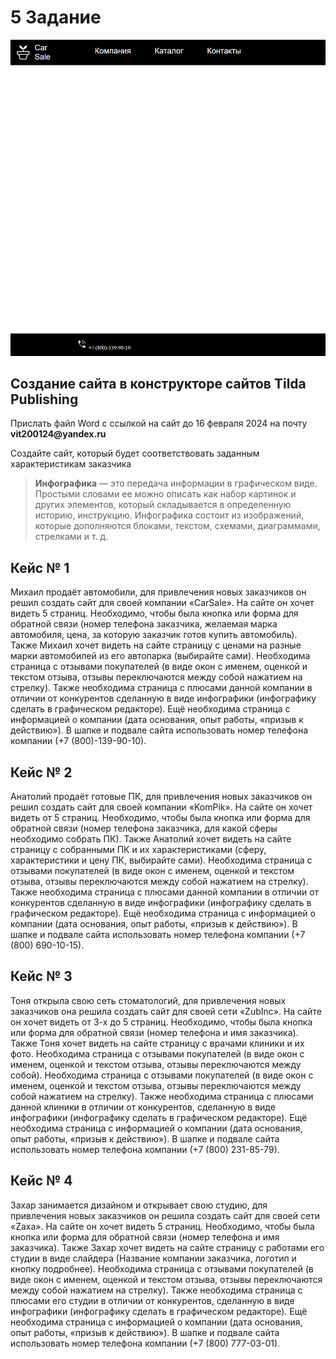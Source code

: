 # 5 Задание
<img src="poster.png">

## Создание сайта в конструкторе сайтов Tilda Publishing
<p>Прислать файл Word с ссылкой на сайт до 16 февраля 2024 на почту <b>vit200124@yandex.ru</b></p>

<p>Создайте сайт, который будет соответствовать заданным характеристикам заказчика<p>

> <b>Инфографика</b> — это передача информации в графическом виде. Простыми словами ее можно описать как набор картинок и других элементов, который складывается в определенную историю, инструкцию. Инфографика состоит из изображений, которые дополняются блоками, текстом, схемами, диаграммами, стрелками и т. д.


## Кейс № 1
Михаил продаёт автомобили, для привлечения новых заказчиков он решил создать сайт для своей компании «CarSale». На сайте он хочет видеть 5 страниц. Необходимо, чтобы была кнопка или форма для обратной связи (номер телефона заказчика, желаемая марка автомобиля, цена, за которую заказчик готов купить автомобиль). Также Михаил хочет видеть на сайте страницу с ценами на разные марки автомобилей из его автопарка (выбирайте сами). Необходима страница с отзывами покупателей (в виде окон с именем, оценкой и текстом отзыва, отзывы переключаются между собой нажатием на стрелку). Также необходима страница с плюсами данной компании в отличии от конкурентов сделанную в виде инфографики (инфографику сделать в графическом редакторе). Ещё необходима страница с информацией о компании (дата основания, опыт работы, «призыв к действию»). В шапке и подвале сайта использовать номер телефона компании (+7 (800)-139-90-10). 

## Кейс № 2
Анатолий продаёт готовые ПК, для привлечения новых заказчиков он решил создать сайт для своей компании «KomPik». На сайте он хочет видеть от 5 страниц. Необходимо, чтобы была кнопка или форма для обратной связи (номер телефона заказчика, для какой сферы необходимо собрать ПК). Также Анатолий хочет видеть на сайте страницу с собранными ПК и их характеристиками (сферу, характеристики и цену ПК, выбирайте сами). Необходима страница с отзывами покупателей (в виде окон с именем, оценкой и текстом отзыва, отзывы переключаются между собой нажатием на стрелку). Также необходима страница с плюсами данной компании в отличии от конкурентов сделанную в виде инфографики (инфографику сделать в графическом редакторе). Ещё необходима страница с информацией о компании (дата основания, опыт работы, «призыв к действию»). В шапке и подвале сайта использовать номер телефона компании (+7 (800) 690-10-15). 

## Кейс № 3
Тоня открыла свою сеть стоматологий, для привлечения новых заказчиков она решила создать сайт для своей сети «ZubInc». На сайте он хочет видеть от 3-х до 5 страниц. Необходимо, чтобы была кнопка или форма для обратной связи (номер телефона и имя заказчика). Также Тоня хочет видеть на сайте страницу с врачами клиники и их фото. Необходима страница с отзывами покупателей (в виде окон с именем, оценкой и текстом отзыва, отзывы переключаются между собой). Необходима страница с отзывами покупателей (в виде окон с именем, оценкой и текстом отзыва, отзывы переключаются между собой нажатием на стрелку). Также необходима страница с плюсами данной клиники в отличии от конкурентов, сделанную в виде инфографики (инфографику сделать в графическом редакторе). Ещё необходима страница с информацией о компании (дата основания, опыт работы, «призыв к действию»). В шапке и подвале сайта использовать номер телефона компании (+7 (800) 231-85-79). 

## Кейс № 4
Захар занимается дизайном и открывает свою студию, для привлечения новых заказчиков он решила создать сайт для своей сети «Zaxa». На сайте он хочет видеть 5 страниц. Необходимо, чтобы была кнопка или форма для обратной связи (номер телефона и имя заказчика). Также Захар хочет видеть на сайте страницу с работами его студии в виде слайдера (Название компании заказчика, логотип и кнопку подробнее). Необходима страница с отзывами покупателей (в виде окон с именем, оценкой и текстом отзыва, отзывы переключаются между собой нажатием на стрелку). Также необходима страница с плюсами его студии в отличии от конкурентов, сделанную в виде инфографики (инфографику сделать в графическом редакторе). Ещё необходима страница с информацией о компании (дата основания, опыт работы, «призыв к действию»). В шапке и подвале сайта использовать номер телефона компании (+7 (800) 777-03-01). 